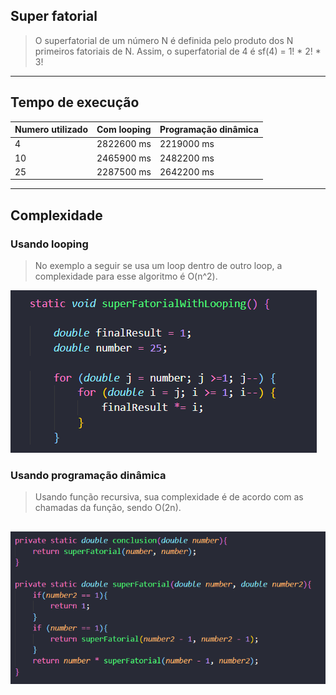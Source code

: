 ## Super fatorial


>O superfatorial de um número N é definida pelo produto dos N primeiros fatoriais de N. Assim, o superfatorial de 4 é sf(4) = 1! * 2! * 3!

-----
## Tempo de execução


| Numero utilizado | Com looping | Programação dinâmica |
| :--- | :--- | :--- |
| 4                | 2822600 ms  | 2219000 ms           |
| 10               | 2465900 ms  | 2482200 ms           |
| 25               | 2287500 ms  | 2642200 ms           |

------
## Complexidade
### Usando looping

> No exemplo a seguir se usa um loop dentro de outro loop, a complexidade para esse algoritmo é O(n^2).

![](images/PrimeiraAbordagem.png)

### Usando programação dinâmica

> Usando função recursiva, sua complexidade é de acordo com as chamadas da função, sendo O(2n).

![](images/SegundaAbordagem.png)
----
